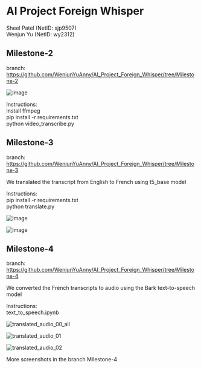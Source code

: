 # AI Project Foreign Whisper 
Sheel Patel (NetID: sjp9507)  
Wenjun Yu (NetID: wy2312)

## Milestone-2
branch:    
https://github.com/WenjunYuAnny/AI_Project_Foreign_Whisper/tree/Milestone-2

![image](https://github.com/WenjunYuAnny/AI_Project_Foreign_Whisper/assets/130470692/f55d0b2c-ff26-4e73-8c93-20ef6a515a6b)

Instructions:  
install ffmpeg  
pip install -r requirements.txt    
python video_transcribe.py 

## Milestone-3
branch:  
https://github.com/WenjunYuAnny/AI_Project_Foreign_Whisper/tree/Milestone-3

We translated the transcript from English to French using t5_base model

Instructions:   
pip install -r requirements.txt    
python translate.py 

![image](https://github.com/WenjunYuAnny/AI_Project_Foreign_Whisper/assets/130470692/dc9ec575-174d-48a1-bb0d-b38bc538df37)

![image](https://github.com/WenjunYuAnny/AI_Project_Foreign_Whisper/assets/130470692/339496bd-4804-4346-97d3-7732fc4e96a2)

## Milestone-4
branch:  
https://github.com/WenjunYuAnny/AI_Project_Foreign_Whisper/tree/Milestone-4

We converted the French transcripts to audio using the Bark text-to-speech model

Instructions:   
text_to_speech.ipynb

![translated_audio_00_all](https://github.com/WenjunYuAnny/AI_Project_Foreign_Whisper/assets/130470692/3e6bbc74-b1d4-4bef-9d8d-128d0c3eb956)

![translated_audio_01](https://github.com/WenjunYuAnny/AI_Project_Foreign_Whisper/assets/130470692/b6061595-de9c-470b-bad9-95f967f6a2e1)

![translated_audio_02](https://github.com/WenjunYuAnny/AI_Project_Foreign_Whisper/assets/130470692/b59d4df3-1035-4990-aa02-a225bc448bfe)

More screenshots in the branch Milestone-4



